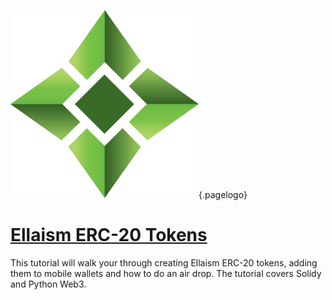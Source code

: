 ![Logo](/uploads/logo.png "Logo"){.pagelogo}
<!-- TITLE: Tutorials -->
<!-- SUBTITLE: A stable network with no premine and no dev fees -->


# [Ellaism ERC-20 Tokens](/tutorials/create-and-deploy-ellaism-tokens)
This tutorial will walk your through creating Ellaism ERC-20 tokens, adding them to mobile wallets and how to do an air drop.  The tutorial covers Solidy and Python Web3.